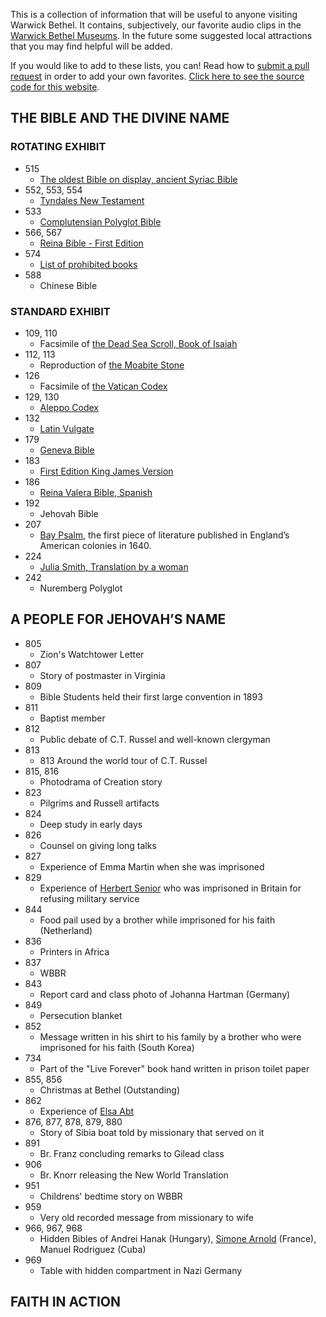This is a collection of information that will be useful to anyone visiting Warwick Bethel. It contains, subjectively, our favorite audio clips in the [Warwick Bethel Museums](https://www.jw.org/en/jehovahs-witnesses/offices/united-states/). In the future some suggested local attractions that you may find helpful will be added.

If you would like to add to these lists, you can! Read how to [submit a pull request](https://kirstiejane.github.io/friendly-github-intro/exercises/my-first-pullrequest/) in order to add your own favorites. [Click here to see the source code for this website](https://github.com/kmuncie/warwick-gems).

## THE BIBLE AND THE DIVINE NAME
### ROTATING EXHIBIT
* 515
  * [The oldest Bible on display, ancient Syriac Bible](https://www.jw.org/en/publications/magazines/wp20140901/syriac-peshitta/)
* 552, 553, 554 
  * [Tyndales New Testament](http://www.bl.uk/onlinegallery/sacredtexts/tyndale.html)
* 533 
  * [Complutensian Polyglot Bible](https://en.wikipedia.org/wiki/Complutensian_Polyglot_Bible)
* 566, 567 
  * [Reina Bible - First Edition](https://en.wikipedia.org/wiki/Reina-Valera)
* 574 
  * [List of prohibited books](https://en.wikipedia.org/wiki/Index_Librorum_Prohibitorum)
* 588 
  * Chinese Bible
 
### STANDARD EXHIBIT
* 109, 110
  * Facsimile of [the Dead Sea Scroll, Book of Isaiah](https://wol.jw.org/en/wol/d/r1/lp-e/1001072081) 
* 112, 113
  * Reproduction of [the Moabite Stone](https://wol.jw.org/en/wol/d/r1/lp-e/1200273876)
* 126
  * Facsimile of [the Vatican Codex](https://wol.jw.org/en/wol/d/r1/lp-e/2009727)
* 129, 130 
  * [Aleppo Codex](https://wol.jw.org/en/wol/d/r1/lp-e/1200002893#h=23:361-23:641) 
* 132 
  * [Latin Vulgate](https://wol.jw.org/en/wol/d/r1/lp-e/1200273371) 
* 179
  * [Geneva Bible](https://wol.jw.org/en/wol/d/r1/lp-e/102004604)
* 183 
  * [First Edition King James Version](https://en.wikipedia.org/wiki/King_James_Version)
* 186 
  * [Reina Valera Bible, Spanish](https://en.wikipedia.org/wiki/Reina-Valera)
* 192 
  * Jehovah Bible
* 207
  * [Bay Psalm](https://wol.jw.org/en/wol/d/r1/lp-e/2013122#h=25:0-25:416), the first piece of literature published in England’s American colonies in 1640.
* 224 
  * [Julia Smith, Translation by a woman](https://en.wikipedia.org/wiki/Julia_E._Smith_Parker_Translation)
* 242 
  * Nuremberg Polyglot
 
## A PEOPLE FOR JEHOVAH’S NAME 
* 805 
  * Zion's Watchtower Letter
* 807 
  * Story of postmaster in Virginia
* 809
  * Bible Students held their first large convention in 1893
* 811
  * Baptist member
* 812
  * Public debate of C.T. Russel and well-known clergyman
* 813
  * 813 Around the world tour of C.T. Russel
* 815, 816 
  * Photodrama of Creation story
* 823 
  * Pilgrims and Russell artifacts
* 824 
  * Deep study in early days
* 826
  * Counsel on giving long talks
* 827
  * Experience of Emma Martin when she was imprisoned
* 829
  * Experience of [Herbert Senior](https://wol.jw.org/en/wol/d/r1/lp-e/1102014253#h=11) who was imprisoned in Britain for refusing military service
* 844 
  * Food pail used by a brother while imprisoned for his faith (Netherland)
* 836 
  * Printers in Africa
* 837
  * WBBR
* 843
  * Report card and class photo of Johanna Hartman (Germany)
* 849 
  * Persecution blanket
* 852
  * Message written in his shirt to his family by a brother who were imprisoned for his faith (South Korea)
* 734 
  * Part of the "Live Forever" book hand written in prison toilet paper
* 855, 856 
  * Christmas at Bethel (Outstanding)
* 862 
  * Experience of [Elsa Abt](https://wol.jw.org/en/wol/d/r1/lp-e/1102009076#h=25:0-25:853)
* 876, 877, 878, 879, 880 
  * Story of Sibia boat told by missionary that served on it
* 891
  * Br. Franz concluding remarks to Gilead class
* 906
  * Br. Knorr releasing the New World Translation
* 951
  * Childrens' bedtime story on WBBR
* 959
  * Very old recorded message from missionary to wife
* 966, 967, 968
  * Hidden Bibles of Andrei Hanak (Hungary), [Simone Arnold](https://wol.jw.org/en/wol/d/r1/lp-e/1200273453#h=267) (France), Manuel Rodriguez (Cuba)
* 969
  * Table with hidden compartment in Nazi Germany

## FAITH IN ACTION

